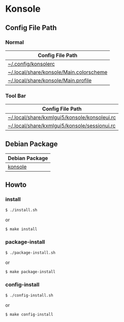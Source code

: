 
# Konsole


## Config File Path


### Normal

| Config File Path |
| --- |
| [~/.config/konsolerc](./asset/overlay/etc/skel/.config/konsolerc) |
| [~/.local/share/konsole/Main.colorscheme](./asset/overlay/etc/skel/.local/share/konsole/Main.colorscheme) |
| [~/.local/share/konsole/Main.profile](./asset/overlay/etc/skel/.local/share/konsole/Main.profile) |


### Tool Bar

| Config File Path |
| --- |
| [~/.local/share/kxmlgui5/konsole/konsoleui.rc](./asset/overlay/etc/skel/.local/share/kxmlgui5/konsole/konsoleui.rc) |
| [~/.local/share/kxmlgui5/konsole/sessionui.rc](./asset/overlay/etc/skel/.local/share/kxmlgui5/konsole/sessionui.rc) |


## Debian Package

| Debian Package |
| --- |
| [konsole](https://packages.debian.org/sid/konsole) |


## Howto


### install

``` sh
$ ./install.sh
```

or

``` sh
$ make install
```


### package-install

``` sh
$ ./package-install.sh
```

or

``` sh
$ make package-install
```


### config-install

``` sh
$ ./config-install.sh
```

or

``` sh
$ make config-install
```

